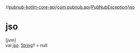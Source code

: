 //[pubnub-kotlin-core-api](../../../index.md)/[com.pubnub.api](../index.md)/[PubNubException](index.md)/[jso](jso.md)

# jso

[jvm]\
val [jso](jso.md): [String](https://kotlinlang.org/api/core/kotlin-stdlib/kotlin/-string/index.html)? = null

